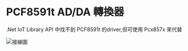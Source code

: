 # PCF8591t AD/DA 轉換器

.Net IoT Library API 中找不到 PCF8591t 的driver,但可使用 Pcx857x 來代替

![接線圖](https://github.com/nethawkChen/Raspberry/blob/main/.net/pcf8591t/img/pcf8591t_bb.jpg)